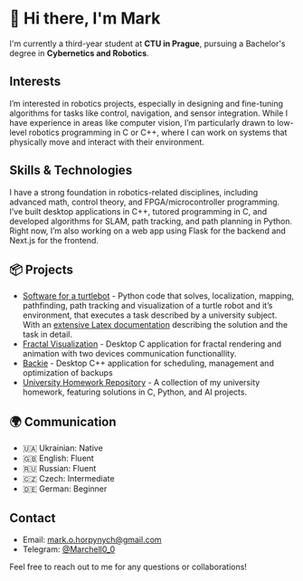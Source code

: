 # 👋 Hi there, I'm Mark

I'm currently a third-year student at **CTU in Prague**, pursuing a Bachelor's degree in **Cybernetics and Robotics**.


## Interests

I’m interested in robotics projects, especially in designing and fine-tuning algorithms for tasks like control, navigation, and sensor integration. While I have experience in areas like computer vision, I’m particularly drawn to low-level robotics programming in C or C++, where I can work on systems that physically move and interact with their environment.

## Skills & Technologies

I have a strong foundation in robotics-related disciplines, including advanced math, control theory, and FPGA/microcontroller programming. I’ve built desktop applications in C++, tutored programming in C, and developed algorithms for SLAM, path tracking, and path planning in Python. Right now, I’m also working on a web app using Flask for the backend and Next.js for the frontend.

## 📦 Projects

- [Software for a turtlebot](https://github.com/Marchell0o0/LAR) - Python code that solves, localization, mapping, pathfinding, path tracking and visualization of a turtle robot and it’s environment, that executes a task described by a university subject. With an [extensive Latex documentation](https://github.com/Marchell0o0/LAR/blob/main/LAR_Technical_Report___O__Borys__M__Horpynych.pdf) describing the solution and the task in detail.
- [Fractal Visualization](https://github.com/Marchell0o0/Fractals) - Desktop C application for fractal rendering and animation with two devices communication functionallity.
- [Backie](https://github.com/Marchell0o0/Backie) - Desktop C++ application for scheduling, management and optimization of backups
- [University Homework Repository](https://github.com/Marchell0o0/CTU_homeworks) - A collection of my university homework, featuring solutions in C, Python, and AI projects.

## 🌍 Communication

- 🇺🇦 Ukrainian: Native
- 🇬🇧 English: Fluent
- 🇷🇺 Russian: Fluent
- 🇨🇿 Czech: Intermediate
- 🇩🇪 German: Beginner

## Contact

- Email: [mark.o.horpynych@gmail.com](mailto:mark.o.horpynych@gmail.com)
- Telegram: [@Marchell0_0](https://t.me/Marchell0_0)

Feel free to reach out to me for any questions or collaborations!
